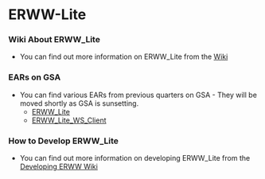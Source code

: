 # ERWW-Lite

### Wiki About ERWW_Lite
* You can find out more information on ERWW_Lite from the [Wiki](https://github.ibm.com/was-svt/ERWW-Lite/wiki)

### EARs on GSA
* You can find various EARs from previous quarters on GSA - They will be moved shortly as GSA is sunsetting.
  * [ERWW_Lite](https://rtpgsa.ibm.com/projects/w/wassvt/testappbinaries/erww/jee/server-side/)
  * [ERWW_Lite_WS_Client](https://rtpgsa.ibm.com/projects/w/wassvt/testappbinaries/erww/jee/client-side/)

### How to Develop ERWW_Lite
* You can find out more information on developing ERWW_Lite from the [Developing ERWW Wiki](https://github.ibm.com/was-svt/erww-lite/wiki/Developing-ERWW_Lite)
